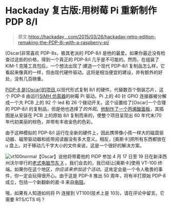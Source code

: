 # Hackaday 复古版:用树莓 Pi 重新制作 PDP 8/I

> 原文:[https://hackaday . com/2015/03/26/hackaday-retro-edition-remaking-the-PDP-8i-with-a-raspberry-pi/](https://hackaday.com/2015/03/26/hackaday-retro-edition-remaking-the-pdp-8i-with-a-raspberry-pi/)

[Oscar]非常喜欢 PDP-8s，极其老派的 PDP-8/I 是他的最爱。如果你最近没有检查过这些的价格，得到一个真正的 PDP-8/I 几乎是不可能的。然而，在组装了 KIM-1 克隆工具包后，一个想法出现了:建造一个现代 PDP-8/I 复制品怎么样，它看起来像真的一样，但由现代硬件驱动。这将是相当便宜的建设，并有额外的好处，没有几百磅重。

[PiDP-8 是[Oscar]的项目](http://hackaday.io/project/4434-pidp-8i),以现代形式复制 8/I 的硬件。代替数百个倒装芯片，这个 PDP-8 由运行[SIMH 仿真器](http://simh.trailing-edge.com/)的树莓 Pi 驱动。Pi 上的 40 针 GPIO 连接器被分解成一个大 PCB 上的 92 个 led 和 26 个拨动开关。这个设置给了[Oscar]一个合理的 PDP-8/I 的复制品，但是他也选择了*的外观*。[他制作了一个丙烯酸面板](http://hackaday.io/project/4434-pidp-8i/log/14646-acrylic-panel-sent-off)，其插图是从安装在 PCB 上的原始 8/I 复制而来的，使整个项目呈现出 60 年代末/70 年代初美丽的棕色，并带有丰收金色的色彩。

由于这种模拟的 PDP-8/I 运行在全新的硬件上，因此携带像小孩一样大的磁盘驱动器、磁带驱动器和纸带阅读器没有多大意义。相反，[奥斯卡]把所有东西都放在 u 盘上。对于移动几千字大小的文件来说，这是一个很好的解决方案。

![vt100normal](../Images/feb3dafab4e4c1a5d2af53414a3bdeb2.png)【Oscar】说他将带着他的 PiDP 参加 4 月 17 日至 19 日在新泽西州沃尔举行的[老式电脑节东 X](http://www.vintage.org/2015/east/) 。我们会去的，我已经让[奥斯卡]使用 VT-100 终端。如果你在这个地区，*你应该来参加这个活动*。这肯定会是一个令人敬畏的事件，你一定会玩得很开心。由于这是 PDP-8 推出 50 周年，将有半打原始 PDP-8 成立，包括一个新翻新的直-8 来自[电阻](http://makerspace.rutgers.edu/content/tribute-resistors)。

哦，如果有人知道如何将 Pi 连接到 VT100(技术上是 103)，请在评论中留言。它需要 RTS/CTS 吗？